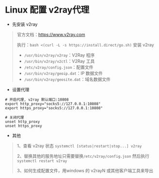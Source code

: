 # Linux 配置 v2ray代理

* 先安装 v2ray

>官方文档：https://www.v2ray.com
>
>执行：`bash <(curl -L -s https://install.direct/go.sh)` 安装 v2ray
>
>- `/usr/bin/v2ray/v2ray`：V2Ray 程序
>- `/usr/bin/v2ray/v2ctl`：V2Ray 工具
>- `/etc/v2ray/config.json`：配置文件
>- `/usr/bin/v2ray/geoip.dat`：IP 数据文件
>- `/usr/bin/v2ray/geosite.dat`：域名数据文件

* 设置代理

```
# 开启代理, v2ray 默认端口:10808
export http_proxy="socks5://127.0.0.1:10808"
export https_proxy="socks5://127.0.0.1:10808"

# 关闭代理
unset http_proxy
unset https_proxy
```

* 其他

>1、查看 v2ray 状态 `systemctl [status|restart|stop...] v2ray`
>
>2、替换其他的服务地址只需要替换`/etc/v2ray/config.json` 然后执行  `systemctl restart v2ray`
>
>3、如何生成配置文件，用windows 的 v2rayN 或其他客户端工具来导出

